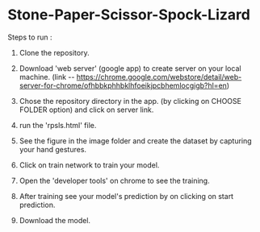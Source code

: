 # Stone-Paper-Scissor-Spock-Lizard

Steps to run :

1. Clone the repository.

2. Download 'web server' (google app) to create server on your local machine. (link -- https://chrome.google.com/webstore/detail/web-server-for-chrome/ofhbbkphhbklhfoeikjpcbhemlocgigb?hl=en)

3. Chose the repository directory in the app. (by clicking on CHOOSE FOLDER option) and click on server link.

4. run the 'rpsls.html' file.

5. See the figure in the image folder and create the dataset by capturing your hand gestures.

6. Click on train network to train your model.

7. Open the 'developer tools' on chrome to see the training.

6. After training see your model's prediction by on clicking on start prediction.

9. Download the model.
